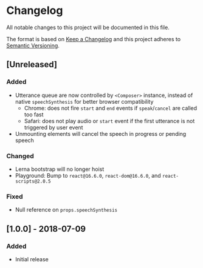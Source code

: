 # Changelog
All notable changes to this project will be documented in this file.

The format is based on [Keep a Changelog](http://keepachangelog.com/en/1.0.0/)
and this project adheres to [Semantic Versioning](http://semver.org/spec/v2.0.0.html).

## [Unreleased]
### Added
- Utterance queue are now controlled by `<Composer>` instance, instead of native `speechSynthesis` for better browser compatibility
   - Chrome: does not fire `start` and `end` events if `speak`/`cancel` are called too fast
   - Safari: does not play audio or `start` event if the first utterance is not triggered by user event
- Unmounting elements will cancel the speech in progress or pending speech

### Changed
- Lerna bootstrap will no longer hoist
- Playground: Bump to `react@16.6.0`, `react-dom@16.6.0`, and `react-scripts@2.0.5`

### Fixed
- Null reference on `props.speechSynthesis`

## [1.0.0] - 2018-07-09
### Added
- Initial release
